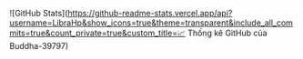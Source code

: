 ![GitHub Stats](https://github-readme-stats.vercel.app/api?username=LibraHp&show_icons=true&theme=transparent&include_all_commits=true&count_private=true&custom_title=📈 Thống kê GitHub của Buddha-39797)
